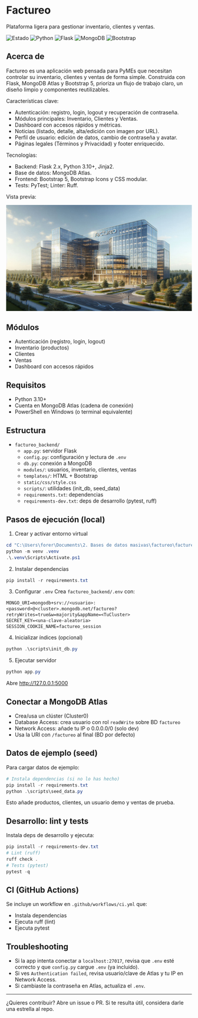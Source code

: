 # Factureo

Plataforma ligera para gestionar inventario, clientes y ventas.

![Estado](https://img.shields.io/badge/status-active-success)
![Python](https://img.shields.io/badge/python-3.10%2B-blue)
![Flask](https://img.shields.io/badge/flask-2.x-000000?logo=flask&logoColor=white)
![MongoDB](https://img.shields.io/badge/MongoDB-Atlas-47A248?logo=mongodb&logoColor=white)
![Bootstrap](https://img.shields.io/badge/Bootstrap-5-7952B3?logo=bootstrap&logoColor=white)

## Acerca de
Factureo es una aplicación web pensada para PyMEs que necesitan controlar su inventario, clientes y ventas de forma simple. Construida con Flask, MongoDB Atlas y Bootstrap 5, prioriza un flujo de trabajo claro, un diseño limpio y componentes reutilizables.

Características clave:
- Autenticación: registro, login, logout y recuperación de contraseña.
- Módulos principales: Inventario, Clientes y Ventas.
- Dashboard con accesos rápidos y métricas.
- Noticias (listado, detalle, alta/edición con imagen por URL).
- Perfil de usuario: edición de datos, cambio de contraseña y avatar.
- Páginas legales (Términos y Privacidad) y footer enriquecido.

Tecnologías:
- Backend: Flask 2.x, Python 3.10+, Jinja2.
- Base de datos: MongoDB Atlas.
- Frontend: Bootstrap 5, Bootstrap Icons y CSS modular.
- Tests: PyTest; Linter: Ruff.

Vista previa:

<img src="factureo_backend/static/img/factureo.jpeg" alt="Factureo - captura" width="600" />

## Módulos
- Autenticación (registro, login, logout)
- Inventario (productos)
- Clientes
- Ventas
- Dashboard con accesos rápidos

## Requisitos
- Python 3.10+
- Cuenta en MongoDB Atlas (cadena de conexión)
- PowerShell en Windows (o terminal equivalente)

## Estructura
- `factureo_backend/`
  - `app.py`: servidor Flask
  - `config.py`: configuración y lectura de `.env`
  - `db.py`: conexión a MongoDB
  - `modules/`: usuarios, inventario, clientes, ventas
  - `templates/`: HTML + Bootstrap
  - `static/css/style.css`
  - `scripts/`: utilidades (init_db, seed_data)
  - `requirements.txt`: dependencias
  - `requirements-dev.txt`: deps de desarrollo (pytest, ruff)

## Pasos de ejecución (local)
1. Crear y activar entorno virtual
```powershell
cd "C:\Users\forer\Documents\2. Bases de datos masivas\factureo\factureo_backend"
python -m venv .venv
.\.venv\Scripts\Activate.ps1
```

2. Instalar dependencias
```powershell
pip install -r requirements.txt
```

3. Configurar `.env`
Crea `factureo_backend/.env` con:
```
MONGO_URI=mongodb+srv://<usuario>:<password>@<cluster>.mongodb.net/factureo?retryWrites=true&w=majority&appName=<TuCluster>
SECRET_KEY=<una-clave-aleatoria>
SESSION_COOKIE_NAME=factureo_session
```

4. Inicializar índices (opcional)
```powershell
python .\scripts\init_db.py
```

5. Ejecutar servidor
```powershell
python app.py
```
Abre http://127.0.0.1:5000

## Conectar a MongoDB Atlas
- Crea/usa un clúster (Cluster0)
- Database Access: crea usuario con rol `readWrite` sobre BD `factureo`
- Network Access: añade tu IP o 0.0.0.0/0 (solo dev)
- Usa la URI con `/factureo` al final (BD por defecto)

## Datos de ejemplo (seed)
Para cargar datos de ejemplo:
```powershell
# Instala dependencias (si no lo has hecho)
pip install -r requirements.txt
python .\scripts\seed_data.py
```
Esto añade productos, clientes, un usuario demo y ventas de prueba.

## Desarrollo: lint y tests
Instala deps de desarrollo y ejecuta:
```powershell
pip install -r requirements-dev.txt
# Lint (ruff)
ruff check .
# Tests (pytest)
pytest -q
```

## CI (GitHub Actions)
Se incluye un workflow en `.github/workflows/ci.yml` que:
- Instala dependencias
- Ejecuta ruff (lint)
- Ejecuta pytest

## Troubleshooting
- Si la app intenta conectar a `localhost:27017`, revisa que `.env` esté correcto y que `config.py` cargue `.env` (ya incluido).
- Si ves `Authentication failed`, revisa usuario/clave de Atlas y tu IP en Network Access.
- Si cambiaste la contraseña en Atlas, actualiza el `.env`.

---

¿Quieres contribuir? Abre un issue o PR. Si te resulta útil, considera darle una estrella al repo.
